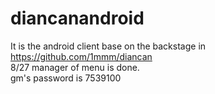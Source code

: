 # diancanandroid
It is the android client base on the backstage in https://github.com/1mmm/diancan<br>
8/27 manager of menu is done.<br>
gm's password is 7539100<br>

